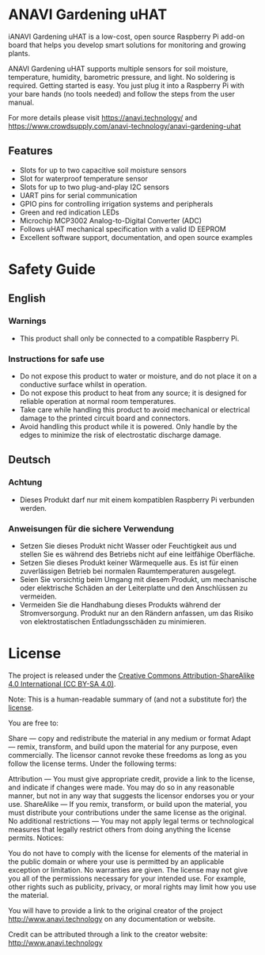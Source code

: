 # ANAVI Gardening uHAT

iANAVI Gardening uHAT is a low-cost, open source Raspberry Pi add-on board that helps you develop smart solutions for monitoring and growing plants.

ANAVI Gardening uHAT supports multiple sensors for soil moisture, temperature, humidity, barometric pressure, and light. No soldering is required. Getting started is easy. You just plug it into a Raspberry Pi with your bare hands (no tools needed) and follow the steps from the user manual.

For more details please visit https://anavi.technology/ and https://www.crowdsupply.com/anavi-technology/anavi-gardening-uhat

## Features

* Slots for up to two capacitive soil moisture sensors
* Slot for waterproof temperature sensor
* Slots for up to two plug-and-play I2C sensors
* UART pins for serial communication
* GPIO pins for controlling irrigation systems and peripherals
* Green and red indication LEDs
* Microchip MCP3002 Analog-to-Digital Converter (ADC)
* Follows uHAT mechanical specification with a valid ID EEPROM
* Excellent software support, documentation, and open source examples

# Safety Guide

## English

### Warnings

* This product shall only be connected to a compatible Raspberry Pi.
      
### Instructions for safe use

* Do not expose this product to water or moisture, and do not place it on a conductive surface whilst in operation.
* Do not expose this product to heat from any source; it is designed for reliable operation at normal room temperatures.
* Take care while handling this product to avoid mechanical or electrical damage to the printed circuit board and connectors.
* Avoid handling this product while it is powered. Only handle by the edges to minimize the risk of electrostatic discharge damage.
      
## Deutsch

### Achtung

* Dieses Produkt darf nur mit einem kompatiblen Raspberry Pi verbunden werden.
      
### Anweisungen für die sichere Verwendung

* Setzen Sie dieses Produkt nicht Wasser oder Feuchtigkeit aus und stellen Sie es während des Betriebs nicht auf eine leitfähige Oberfläche.
* Setzen Sie dieses Produkt keiner Wärmequelle aus. Es ist für einen zuverlässigen Betrieb bei normalen Raumtemperaturen ausgelegt.
* Seien Sie vorsichtig beim Umgang mit diesem Produkt, um mechanische oder elektrische Schäden an der Leiterplatte und den Anschlüssen zu vermeiden.
* Vermeiden Sie die Handhabung dieses Produkts während der Stromversorgung. Produkt nur an den Rändern anfassen, um das Risiko von elektrostatischen Entladungsschäden zu minimieren.

# License

The project is released under the [Creative Commons Attribution-ShareAlike 4.0 International (CC BY-SA 4.0)](https://creativecommons.org/licenses/by-sa/4.0/).

Note: This is a human-readable summary of (and not a substitute for) the [license](https://creativecommons.org/licenses/by-sa/4.0/legalcode).

You are free to:

Share — copy and redistribute the material in any medium or format Adapt — remix, transform, and build upon the material for any purpose, even commercially. The licensor cannot revoke these freedoms as long as you follow the license terms. Under the following terms:

Attribution — You must give appropriate credit, provide a link to the license, and indicate if changes were made. You may do so in any reasonable manner, but not in any way that suggests the licensor endorses you or your use. ShareAlike — If you remix, transform, or build upon the material, you must distribute your contributions under the same license as the original. No additional restrictions — You may not apply legal terms or technological measures that legally restrict others from doing anything the license permits. Notices:

You do not have to comply with the license for elements of the material in the public domain or where your use is permitted by an applicable exception or limitation. No warranties are given. The license may not give you all of the permissions necessary for your intended use. For example, other rights such as publicity, privacy, or moral rights may limit how you use the material.

You will have to provide a link to the original creator of the project http://www.anavi.technology on any documentation or website.

Credit can be attributed through a link to the creator website: http://www.anavi.technology
